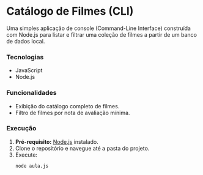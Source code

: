 # Catálogo de Filmes (CLI)

Uma simples aplicação de console (Command-Line Interface) construída com Node.js para listar e filtrar uma coleção de filmes a partir de um banco de dados local.

### Tecnologias

* JavaScript
* Node.js

### Funcionalidades

* Exibição do catálogo completo de filmes.
* Filtro de filmes por nota de avaliação mínima.

### Execução

1.  **Pré-requisito:** [Node.js](https://nodejs.org/en) instalado.
2.  Clone o repositório e navegue até a pasta do projeto.
3.  Execute:
    ```bash
    node aula.js
    ```

